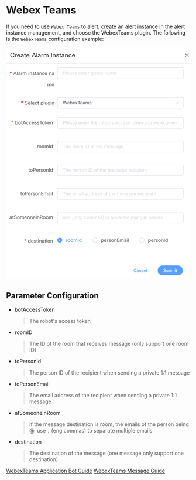 # Webex Teams

If you need to use `Webex Teams` to alert, create an alert instance in the alert instance management, and choose the WebexTeams plugin.
The following is the `WebexTeams` configuration example:

![enterprise-webexteams-plugin](/img/alert/enterprise-webexteams-plugin.png)

## Parameter Configuration

* botAccessToken
  > The robot's access token
* roomID
  > The ID of the room that receives message (only support one room ID)
* toPersonId
  > The person ID of the recipient when sending a private 1:1 message
* toPersonEmail
  > The email address of the recipient when sending a private 1:1 message
* atSomeoneInRoom
  > If the message destination is room, the emails of the person being @, use `,` (eng commas) to separate multiple emails
* destination
  > The destination of the message (one message only support one destination)

[WebexTeams Application Bot Guide](https://developer.webex.com/docs/bots)
[WebexTeams Message Guide](https://developer.webex.com/docs/api/v1/messages/create-a-message)
